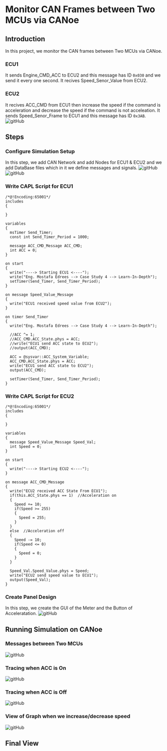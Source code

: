 # Monitor CAN Frames between Two MCUs via CANoe

## Introduction
In this project, we monitor the CAN frames between Two MCUs via CANoe.
### ECU1
It sends Engine_CMD_ACC to ECU2 and this message has ID `0x030` and we 
send it every one second.
It recives Speed_Senor_Value from ECU2.
### ECU2
It recives ACC_CMD from ECU1 then increase the speed if the command is 
acceleration and decrease the speed if the command is not acceleation.
It sends Speed_Senor_Frame to ECU1 and this message has ID `0x3AB`.
![gitHub](https://github.com/MostafaEdrees11/Monitor_CAN_Frames_between_Two_MCUs_vis_CANoe/blob/master/img/Intro.JPG)

## Steps
### Configure Simulation Setup
In this step, we add CAN Network and add Nodes for ECU1 & ECU2 and we add DataBase files which in it we define
messages and signals.
![gitHub](https://github.com/MostafaEdrees11/Monitor_CAN_Frames_between_Two_MCUs_vis_CANoe/blob/master/img/DataBase.JPG)
![gitHub](https://github.com/MostafaEdrees11/Monitor_CAN_Frames_between_Two_MCUs_vis_CANoe/blob/master/img/Simulation_Setup.JPG)

### Write CAPL Script for ECU1
```
/*@!Encoding:65001*/
includes
{
  
}

variables
{
  msTimer Send_Timer;
  const int Send_Timer_Period = 1000;
  
  message ACC_CMD_Message ACC_CMD;
  int ACC = 0;
}

on start
{
  write("----> Starting ECU1 <----");
  write("Eng. Mostafa Edrees --> Case Study 4 --> Learn-In-Depth");
  setTimer(Send_Timer, Send_Timer_Period);
}

on message Speed_Value_Message
{
  write("ECU1 received speed value from ECU2"); 
}

on timer Send_Timer
{
  write("Eng. Mostafa Edrees --> Case Study 4 --> Learn-In-Depth");
  
  //ACC ^= 1;
  //ACC_CMD.ACC_State.phys = ACC;
  //write("ECU1 send ACC state to ECU2");
  //output(ACC_CMD);
  
  ACC = @sysvar::ACC_System_Variable;
  ACC_CMD.ACC_State.phys = ACC;
  write("ECU1 send ACC state to ECU2");
  output(ACC_CMD);
  
  setTimer(Send_Timer, Send_Timer_Period);
}
```

### Write CAPL Script for ECU2
```
/*@!Encoding:65001*/
includes
{
  
}

variables
{
  message Speed_Value_Message Speed_Val;
  int Speed = 0;
}

on start
{
  write("----> Starting ECU2 <----");
}

on message ACC_CMD_Message
{
  write("ECU2 received ACC State From ECU1");
  if(this.ACC_State.phys == 1)  //Acceleration on
  {
    Speed += 10;
    if(Speed >= 255)
    {
      Speed = 255;
    }
  }
  else  //Acceleration off
  {
    Speed -= 10;
    if(Speed <= 0)
    {
      Speed = 0;
    }
  }
  
  Speed_Val.Speed_Value.phys = Speed;
  write("ECU2 send speed value to ECU1");
  output(Speed_Val);
}
```

### Create Panel Design
In this step, we create the GUI of the Meter and the Button of Acceleratation.
![gitHub](https://github.com/MostafaEdrees11/Monitor_CAN_Frames_between_Two_MCUs_vis_CANoe/blob/master/img/GUI.JPG)


## Running Simulation on CANoe
### Messages between Two MCUs
![gitHub](https://github.com/MostafaEdrees11/Monitor_CAN_Frames_between_Two_MCUs_vis_CANoe/blob/master/img/Message_Between_Two_MCUs.JPG)
### Tracing when ACC is On
![gitHub](https://github.com/MostafaEdrees11/Monitor_CAN_Frames_between_Two_MCUs_vis_CANoe/blob/master/img/Trace_Increasing.JPG)
### Tracing when ACC is Off
![gitHub](https://github.com/MostafaEdrees11/Monitor_CAN_Frames_between_Two_MCUs_vis_CANoe/blob/master/img/Trace_Decreasing.JPG)
### View of Graph when we increase/decrease speed
![gitHub](https://github.com/MostafaEdrees11/Monitor_CAN_Frames_between_Two_MCUs_vis_CANoe/blob/master/img/Graph.JPG)

## Final View

